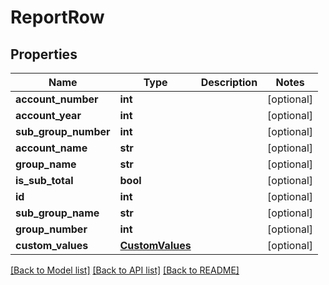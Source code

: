 # ReportRow

## Properties
Name | Type | Description | Notes
------------ | ------------- | ------------- | -------------
**account_number** | **int** |  | [optional] 
**account_year** | **int** |  | [optional] 
**sub_group_number** | **int** |  | [optional] 
**account_name** | **str** |  | [optional] 
**group_name** | **str** |  | [optional] 
**is_sub_total** | **bool** |  | [optional] 
**id** | **int** |  | [optional] 
**sub_group_name** | **str** |  | [optional] 
**group_number** | **int** |  | [optional] 
**custom_values** | [**CustomValues**](CustomValues.md) |  | [optional] 

[[Back to Model list]](../README.md#documentation-for-models) [[Back to API list]](../README.md#documentation-for-api-endpoints) [[Back to README]](../README.md)

